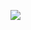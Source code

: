 ![](https://github-readme-stats-rho-eight-48.vercel.app/api?username=Snoop1CattZ69&theme=outrun&show_icons=true)<br/>
